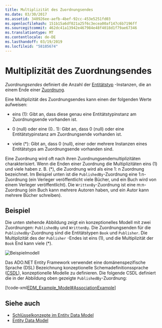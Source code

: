 ```yaml
---
title: Multiplizität des Zuordnungsendes
ms.date: 03/30/2017
ms.assetid: 340926ee-aefb-4bef-92cc-453e5251fd03
ms.openlocfilehash: 151b15a6df021a25f6c3ecea00af147c6b7196ff
ms.sourcegitcommit: 462dc41a13942e467984e48f4018d1f79ae67346
ms.translationtype: MT
ms.contentlocale: de-DE
ms.lasthandoff: 03/19/2019
ms.locfileid: "58185674"
---
```

# <a name="association-end-multiplicity"></a>Multiplizität des Zuordnungsendes
*Zuordnungsendes* definiert die Anzahl der [Entitätstyp](../../../../docs/framework/data/adonet/entity-type.md) -Instanzen, die an einem Ende einer [Zuordnung](../../../../docs/framework/data/adonet/association-type.md).  
  
 Eine Multiplizität des Zuordnungsendes kann einen der folgenden Werte aufweisen:  
  
-   eins (1): Gibt an, dass diese genau eine Entitätstypinstanz am Zuordnungsende vorhanden ist.  
  
-   0 (null) oder eine (0.. 1): Gibt an, dass 0 (null) oder eine Entitätstypinstanz am Zuordnungsende vorhanden ist.  
  
-   viele (\*): Gibt an, dass 0 (null), einer oder mehrere Instanzen eines Entitätstyps am Zuordnungsende vorhanden sind.  
  
 Eine Zuordnung wird oft nach ihren Zuordnungsendemultiplizitäten charakterisiert. Wenn die Enden einer Zuordnung die Multiplizitäten eins (1) und viele haben z. B. (\*), die Zuordnung wird als eine 1: n Zuordnung bezeichnet. Im Beispiel unten ist die `PublishedBy`-Zuordnung eine 1:n-Zuordnung (ein Verleger veröffentlicht viele Bücher, und ein Buch wird von einem Verleger veröffentlicht). Die `WrittenBy`-Zuordnung ist eine m:n-Zuordnung (ein Buch kann mehrere Autoren haben, und ein Autor kann mehrere Bücher schreiben).  
  
## <a name="example"></a>Beispiel  
 Die unten stehende Abbildung zeigt ein konzeptionelles Modell mit zwei Zuordnungen: `PublishedBy` und `WrittenBy`. Die Zuordnungsenden für die `PublishedBy`-Zuordnung sind die Entitätstypen `Book` und `Publisher`. Die Multiplizität des der `Publisher` -Endes ist eins (1), und die Multiplizität der `Book` End kann viele (\*).  
  
 ![Beispielmodell](../../../../docs/framework/data/adonet/media/examplemodel.gif "ExampleModel")  
  
 Das ADO.NET Entity Framework verwendet eine domänenspezifische Sprache (DSL) Bezeichnung konzeptionelle Schemadefinitionssprache ([CSDL](../../../../docs/framework/data/adonet/ef/language-reference/csdl-specification.md)), konzeptionelle Modelle zu definieren. Die folgende CSDL definiert die in der Abbildung oben gezeigte `PublishedBy`-Zuordnung:  
  
 [!code-xml[EDM_Example_Model#AssociationExample](../../../../samples/snippets/xml/VS_Snippets_Data/edm_example_model/xml/books.edmx#associationexample)]  
  
## <a name="see-also"></a>Siehe auch
- [Schlüsselkonzepte im Entity Data Model](../../../../docs/framework/data/adonet/entity-data-model-key-concepts.md)
- [Entity Data Model](../../../../docs/framework/data/adonet/entity-data-model.md)
